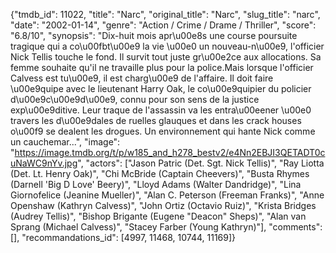 {"tmdb_id": 11022, "title": "Narc", "original_title": "Narc", "slug_title": "narc", "date": "2002-01-14", "genre": "Action / Crime / Drame / Thriller", "score": "6.8/10", "synopsis": "Dix-huit mois apr\u00e8s une course poursuite tragique qui a co\u00fbt\u00e9 la vie \u00e0 un nouveau-n\u00e9, l'officier Nick Tellis touche le fond. Il survit tout juste gr\u00e2ce aux allocations. Sa femme souhaite qu'il ne travaille plus pour la police.Mais lorsque l'officier Calvess est tu\u00e9, il est charg\u00e9 de l'affaire. Il doit faire \u00e9quipe avec le lieutenant Harry Oak, le co\u00e9quipier du policier d\u00e9c\u00e9d\u00e9, connu pour son sens de la justice exp\u00e9ditive. Leur traque de l'assassin va les entra\u00eener \u00e0 travers les d\u00e9dales de ruelles glauques et dans les crack houses o\u00f9 se dealent les drogues. Un environnement qui hante Nick comme un cauchemar...", "image": "https://image.tmdb.org/t/p/w185_and_h278_bestv2/e4Nn2EBJI3QETADT0cuNaWC9nYv.jpg", "actors": ["Jason Patric (Det. Sgt. Nick Tellis)", "Ray Liotta (Det. Lt. Henry Oak)", "Chi McBride (Captain Cheevers)", "Busta Rhymes (Darnell 'Big D Love' Beery)", "Lloyd Adams (Walter Dandridge)", "Lina Giornofelice (Jeanine Mueller)", "Alan C. Peterson (Freeman Franks)", "Anne Openshaw (Kathryn Calvess)", "John Ortiz (Octavio Ruiz)", "Krista Bridges (Audrey Tellis)", "Bishop Brigante (Eugene \"Deacon\" Sheps)", "Alan van Sprang (Michael Calvess)", "Stacey Farber (Young Kathryn)"], "comments": [], "recommandations_id": [4997, 11468, 10744, 11169]}